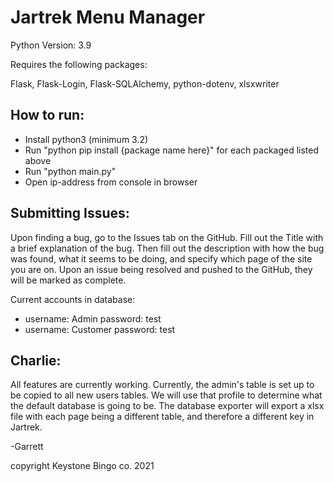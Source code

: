 # Jartrek Menu Manager

Python Version: 3.9

Requires the following packages:

Flask, Flask-Login, Flask-SQLAlchemy, 
python-dotenv, xlsxwriter


How to run:
-
- Install python3 (minimum 3.2)
- Run "python pip install {package name here}" for each packaged listed above
- Run "python main.py"
- Open ip-address from console in browser

Submitting Issues:
-
Upon finding a bug, go to the Issues tab on the GitHub. Fill out the Title
with a brief explanation of the bug. Then fill out the description with
how the bug was found, what it seems to be doing, and specify which page
of the site you are on. Upon an issue being resolved and pushed
to the GitHub, they will be marked as complete.

Current accounts in database:
- username: Admin password: test
- username: Customer password: test

Charlie:
-
All features are currently working. Currently, the admin's table is set up to be copied
to all new users tables. We will use that profile to determine what the default database
is going to be. The database exporter will export a xlsx file with each page being a different
table, and therefore a different key in Jartrek.

-Garrett 

copyright Keystone Bingo co. 2021
